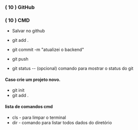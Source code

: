 ### ( 10 ) GitHub
### ( 10 ) CMD

* Salvar no github
* git add .
* git commit -m "atualizei o backend"
* git push

* git status -- (opcional) comando para mostrar o status do git

#### Caso crie um projeto novo.
* git init
* git add .

#### lista de comandos cmd
* cls - para limpar o terminal
* dir - comando para listar todos dados do diretório